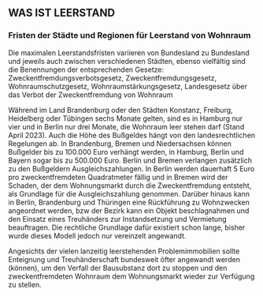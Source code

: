 
## WAS IST LEERSTAND 

### Fristen der Städte und Regionen für Leerstand von Wohnraum

Die maximalen Leerstandsfristen variieren von Bundesland zu Bundesland und jeweils auch zwischen verschiedenen Städten, ebenso vielfältig sind die Benennungen der entsprechenden Gesetze: Zweckentfremdungsverbotsgesetz, Zweckentfremdungsgesetz, Wohnraumschutzgesetz, Wohnraumstärkungsgesetz, Landesgesetz über das Verbot der Zweckentfremdung von Wohnraum  

 Während im Land Brandenburg oder den Städten Konstanz, Freiburg, Heidelberg oder Tübingen sechs Monate gelten, sind es in Hamburg nur vier und in Berlin nur drei Monate, die Wohnraum leer stehen darf (Stand April 2023). Auch die Höhe des Bußgeldes hängt von den landesrechtlichen Regelungen ab. In Brandenburg, Bremen und Niedersachsen können Bußgelder bis zu 100.000 Euro verhängt werden, in Hamburg, Berlin und Bayern sogar bis zu 500.000 Euro. Berlin und Bremen verlangen zusätzlich zu den Bußgeldern Ausgleichszahlungen. In Berlin werden dauerhaft 5 Euro pro zweckentfremdeten Quadratmeter fällig und in Bremen wird der Schaden, der dem Wohnungsmarkt durch die Zweckentfremdung entsteht, als Grundlage für die Ausgleichszahlung genommen. Darüber hinaus kann in Berlin, Brandenburg und Thüringen eine Rückführung zu Wohnzwecken angeordnet werden, bzw der Bezirk kann ein Objekt beschlagnahmen und den Einsatz eines Treuhänders zur Instandsetzung und Vermietung beauftragen. Die rechtliche Grundlage dafür existiert schon lange, bisher wurde dieses Modell jedoch nur vereinzelt angewandt.  
 
Angesichts der vielen lanzeitig leerstehenden Problemimmobilien sollte Enteignung und Treuhänderschaft bundesweit öfter angewandt werden (können), um den Verfall der Bausubstanz dort zu stoppen und den zweckentfremdeten Wohnraum dem Wohnungsmarkt wieder zur Verfügung zu stellen.  
